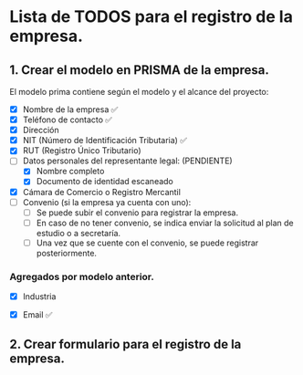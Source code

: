 
# Lista de TODOS para el registro de la empresa.


## 1. Crear el modelo en PRISMA de la empresa.

El modelo prima contiene según el modelo y el alcance del proyecto:

- [x] Nombre de la empresa  :white_check_mark:
- [x] Teléfono de contacto  :white_check_mark:
- [x] Dirección  
- [x] NIT (Número de Identificación Tributaria)  :white_check_mark:
- [x] RUT (Registro Único Tributario) 
- [ ] Datos personales del representante legal:  (PENDIENTE)
  - [X] Nombre completo 
  - [x] Documento de identidad escaneado 
- [x] Cámara de Comercio o Registro Mercantil 
- [ ] Convenio (si la empresa ya cuenta con uno): 
  - [ ] Se puede subir el convenio para registrar la empresa. 
  - [ ] En caso de no tener convenio, se indica enviar la solicitud al plan de estudio o a secretaría. 
  - [ ] Una vez que se cuente con el convenio, se puede registrar posteriormente. 

### Agregados por modelo anterior.

- [X] Industria
- [X] Email :white_check_mark:


## 2. Crear formulario para el registro de la empresa.

